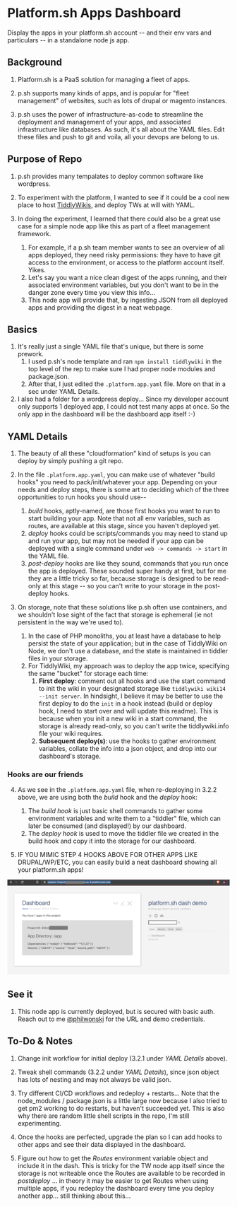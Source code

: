 # Platform.sh Apps Dashboard

Display the apps in your platform.sh account -- and their env vars and particulars -- in a standalone node js app. 

## Background

1. Platform.sh is a PaaS solution for managing a fleet of apps.

2. p.sh supports many kinds of apps, and is popular for "fleet management" of websites, such as lots of drupal or magento instances. 

3. p.sh uses the power of infrastructure-as-code to streamline the deployment and management of your apps, and associated infrastructure like databases. As such, it's all about the YAML files. Edit these files and push to git and voila, all your devops are belong to us. 

## Purpose of Repo

1. p.sh provides many tempalates to deploy common software like wordpress.

2. To experiment with the platform, I wanted to see if it could be a cool new place to host [TiddlyWikis](https://tiddlywiki.com), and deploy TWs at will with YAML. 

3. In doing the experiment, I learned that there could also be a great use case for a simple node app like this as part of a fleet management framework. 
    1. For example, if a p.sh team member wants to see an overview of all apps deployed, they need risky permissions: they have to have git access to the environment, or access to the platform account itself. Yikes. 
    2. Let's say you want a nice clean digest of the apps running, and their associated environment variables, but you don't want to be in the danger zone every time you view this info... 
    3. This node app will provide that, by ingesting JSON from all deployed apps and providing the digest in a neat webpage. 

## Basics

1. It's really just a single YAML file that's unique, but there is some prework. 
    1. I used p.sh's node template and ran `npm install tiddlywiki` in the top level of the rep to make sure I had proper node modules and package.json. 
    2. After that, I just edited the `.platform.app.yaml` file. More on that in a sec under YAML Details. 
2. I also had a folder for a wordpress deploy... Since my developer account only supports 1 deployed app, I could not test many apps at once. So the only app in the dashboard will be the dashboard app itself :-)

## YAML Details

1. The beauty of all these "cloudformation" kind of setups is you can deploy by simply pushing a git repo. 

2. In the file `.platform.app.yaml`, you can make use of whatever "build hooks" you need to pack/init/whatever your app. Depending on your needs and deploy steps, there is some art to deciding which of the three opportunities to run hooks you should use--
    1. *build* hooks, aptly-named, are those first hooks you want to run to start building your app. Note that not all env variables, such as routes, are available at this stage, since you haven't deployed yet. 
    2. *deploy* hooks could be scripts/commands you may need to stand up and run your app, but may not be needed if your app can be deployed with a single command under `web -> commands -> start` in the YAML file.
    3. *post-deploy* hooks are like they sound, commands that you run once the app is deployed. These sounded super handy at first, but for me they are a little tricky so far, because storage is designed to be read-only at this stage -- so you can't write to your storage in the post-deploy hooks. 

3. On storage, note that these solutions like p.sh often use containers, and we shouldn't lose sight of the fact that storage is ephemeral (ie not persistent in the way we're used to). 
    1. In the case of PHP monoliths, you at least have a database to help persist the state of your application; but in the case of TiddlyWiki on Node, we don't use a database, and the state is maintained in tiddler files in your storage. 
    2. For TiddlyWiki, my approach was to deploy the app twice, specifying the same "bucket" for storage each time:
        1. **First deploy**: comment out all hooks and use the start command to init the wiki in your designated storage like `tiddlywiki wiki14 --init server`. In hindsight, I believe it may be better to use the first deploy to do the `init` in a hook instead (build or deploy hook, I need to start over and will update this readme). This is because when you init a new wiki in a start command, the storage is already read-only, so you can't write the tiddlywiki.info file your wiki requires.  
        2. **Subsequent deploy(s)**: use the hooks to gather environment variables, collate the info into a json object, and drop into our dashboard's storage. 


### Hooks are our friends 

4. As we see in the `.platform.app.yaml` file, when re-deploying in 3.2.2 above, we are using both the *build* hook and the *deploy* hook:
    1. The _build hook_ is just basic shell commands to gather some environment variables and write them to a "tiddler" file, which can later be consumed (and displayed!) by our dashboard. 
    2. The _deploy hook_ is used to move the tiddler file we created in the build hook and copy it into the storage for our dashboard. 

5. IF YOU MIMIC STEP 4 HOOKS ABOVE FOR OTHER APPS LIKE DRUPAL/WP/ETC, you can easily build a neat dashboard showing all your platform.sh apps! 

![Dashboard screenshot](platform_dot_sh_custom_app_dashboard.png)

## See it 

1. This node app is currently deployed, but is secured with basic auth. Reach out to me [@philwonski](https://twitter.com/philwonski) for the URL and demo credentials. 

## To-Do & Notes 

1. Change init workflow for initial deploy (3.2.1 under _YAML Details_ above).

2. Tweak shell commands (3.2.2 under _YAML Details_), since json object has lots of nesting and may not always be valid json. 

3. Try different CI/CD workflows and redeploy + restarts... Note that the node_modules / package.json is a little large now because I also tried to get pm2 working to do restarts, but haven't succeeded yet. This is also why there are random little shell scripts in the repo, I'm still experimenting. 

4. Once the hooks are perfected, upgrade the plan so I can add hooks to other apps and see their data displayed in the dashboard. 

5. Figure out how to get the *Routes* environment variable object and include it in the dash. This is tricky for the TW node app itself since the storage is not writeable once the Routes are available to be recorded in _postdeploy_ ... in theory it may be easier to get Routes when using multiple apps, if you redeploy the dashboard every time you deploy another app... still thinking about this... 